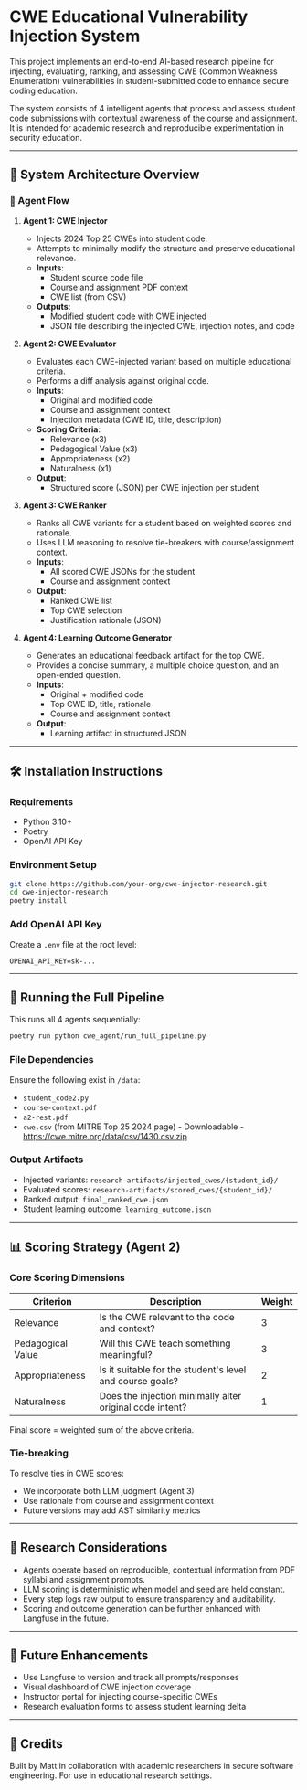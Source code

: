 # CWE Educational Vulnerability Injection System

This project implements an end-to-end AI-based research pipeline for injecting, evaluating, ranking, and assessing CWE (Common Weakness Enumeration) vulnerabilities in student-submitted code to enhance secure coding education.

The system consists of 4 intelligent agents that process and assess student code submissions with contextual awareness of the course and assignment. It is intended for academic research and reproducible experimentation in security education.

---

## 📐 System Architecture Overview

### 🔁 Agent Flow

1. **Agent 1: CWE Injector**
   - Injects 2024 Top 25 CWEs into student code.
   - Attempts to minimally modify the structure and preserve educational relevance.
   - **Inputs**:
     - Student source code file
     - Course and assignment PDF context
     - CWE list (from CSV)
   - **Outputs**:
     - Modified student code with CWE injected
     - JSON file describing the injected CWE, injection notes, and code

2. **Agent 2: CWE Evaluator**
   - Evaluates each CWE-injected variant based on multiple educational criteria.
   - Performs a diff analysis against original code.
   - **Inputs**:
     - Original and modified code
     - Course and assignment context
     - Injection metadata (CWE ID, title, description)
   - **Scoring Criteria**:
     - Relevance (x3)
     - Pedagogical Value (x3)
     - Appropriateness (x2)
     - Naturalness (x1)
   - **Output**:
     - Structured score (JSON) per CWE injection per student

3. **Agent 3: CWE Ranker**
   - Ranks all CWE variants for a student based on weighted scores and rationale.
   - Uses LLM reasoning to resolve tie-breakers with course/assignment context.
   - **Inputs**:
     - All scored CWE JSONs for the student
     - Course and assignment context
   - **Output**:
     - Ranked CWE list
     - Top CWE selection
     - Justification rationale (JSON)

4. **Agent 4: Learning Outcome Generator**
   - Generates an educational feedback artifact for the top CWE.
   - Provides a concise summary, a multiple choice question, and an open-ended question.
   - **Inputs**:
     - Original + modified code
     - Top CWE ID, title, rationale
     - Course and assignment context
   - **Output**:
     - Learning artifact in structured JSON

---

## 🛠️ Installation Instructions

### Requirements
- Python 3.10+
- Poetry
- OpenAI API Key

### Environment Setup
```bash
git clone https://github.com/your-org/cwe-injector-research.git
cd cwe-injector-research
poetry install
```

### Add OpenAI API Key
Create a `.env` file at the root level:
```
OPENAI_API_KEY=sk-...
```

---

## 🚀 Running the Full Pipeline

This runs all 4 agents sequentially:
```bash
poetry run python cwe_agent/run_full_pipeline.py
```

### File Dependencies
Ensure the following exist in `/data`:
- `student_code2.py`
- `course-context.pdf`
- `a2-rest.pdf`
- `cwe.csv` (from MITRE Top 25 2024 page) - Downloadable - https://cwe.mitre.org/data/csv/1430.csv.zip

### Output Artifacts
- Injected variants: `research-artifacts/injected_cwes/{student_id}/`
- Evaluated scores: `research-artifacts/scored_cwes/{student_id}/`
- Ranked output: `final_ranked_cwe.json`
- Student learning outcome: `learning_outcome.json`

---

## 📊 Scoring Strategy (Agent 2)

### Core Scoring Dimensions
| Criterion         | Description                                                   | Weight |
|------------------|---------------------------------------------------------------|--------|
| Relevance        | Is the CWE relevant to the code and context?                 | 3      |
| Pedagogical Value| Will this CWE teach something meaningful?                    | 3      |
| Appropriateness  | Is it suitable for the student's level and course goals?     | 2      |
| Naturalness      | Does the injection minimally alter original code intent?     | 1      |

Final score = weighted sum of the above criteria.

### Tie-breaking
To resolve ties in CWE scores:
- We incorporate both LLM judgment (Agent 3)
- Use rationale from course and assignment context
- Future versions may add AST similarity metrics

---

## 📘 Research Considerations

- Agents operate based on reproducible, contextual information from PDF syllabi and assignment prompts.
- LLM scoring is deterministic when model and seed are held constant.
- Every step logs raw output to ensure transparency and auditability.
- Scoring and outcome generation can be further enhanced with Langfuse in the future.

---

## 🧩 Future Enhancements
- Use Langfuse to version and track all prompts/responses
- Visual dashboard of CWE injection coverage
- Instructor portal for injecting course-specific CWEs
- Research evaluation forms to assess student learning delta

---

## 🤝 Credits
Built by Matt in collaboration with academic researchers in secure software engineering. For use in educational research settings.
